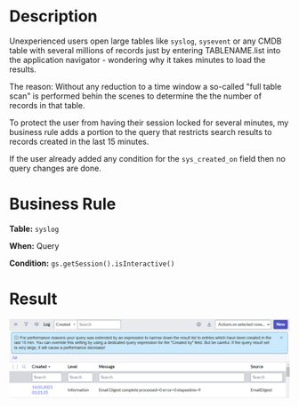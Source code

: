 # Description

Unexperienced users open large tables like `syslog`, `sysevent` or any CMDB table with several millions of records just by entering TABLENAME.list into the application navigator - wondering why it takes minutes to load the results.

The reason: Without any reduction to a time window a so-called "full table scan" is performed behin the scenes to determine the the number of records in that table. 

To protect the user from having their session locked for several minutes, my business rule adds a portion to the query that restricts search results to records created in the last 15 minutes.

If the user already added any condition for the `sys_created_on` field then no query changes are done.

# Business Rule

**Table:** `syslog`

**When:** Query

**Condition:** `gs.getSession().isInteractive()`

# Result

![Result](./screenshot.png)
